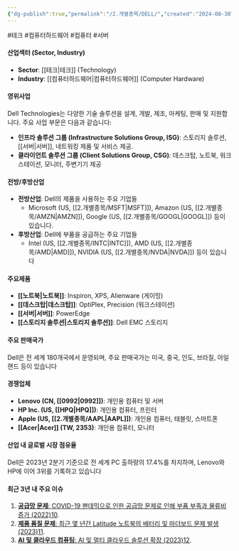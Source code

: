 ```yaml
---
{"dg-publish":true,"permalink":"/2.개별종목/DELL/","created":"2024-08-30T11:09:18.473+09:00","updated":"2025-06-03T20:05:58.677+09:00"}
---
```


#테크 #컴퓨터하드웨어 #컴퓨터 #서버 

#### 산업섹터 (Sector, Industry)

- **Sector**: [[테크\|테크]] (Technology)
- **Industry**: [[컴퓨터하드웨어\|컴퓨터하드웨어]] (Computer Hardware)

#### 영위사업

Dell Technologies는 다양한 기술 솔루션을 설계, 개발, 제조, 마케팅, 판매 및 지원합니다. 주요 사업 부문은 다음과 같습니다:

- **인프라 솔루션 그룹 (Infrastructure Solutions Group, ISG)**: 스토리지 솔루션, [[서버\|서버]], 네트워킹 제품 및 서비스 제공.
- **클라이언트 솔루션 그룹 (Client Solutions Group, CSG)**: 데스크탑, 노트북, 워크스테이션, 모니터, 주변기기 제공

#### 전방/후방산업

- **전방산업**: Dell의 제품을 사용하는 주요 기업들
	-  Microsoft (US, [[2.개별종목/MSFT\|MSFT]]), Amazon (US, [[2.개별종목/AMZN\|AMZN]]), Google (US, [[2.개별종목/GOOGL\|GOOGL]]) 등이 있습니다.
- **후방산업**: Dell에 부품을 공급하는 주요 기업들
	-  Intel (US, [[2.개별종목/INTC\|INTC]]), AMD (US, [[2.개별종목/AMD\|AMD]]), NVIDIA (US, [[2.개별종목/NVDA\|NVDA]]) 등이 있습니다

#### 주요제품

- **[[노트북\|노트북]]**: Inspiron, XPS, Alienware (게이밍)
- **[[데스크탑\|데스크탑]]**: OptiPlex, Precision (워크스테이션)
- **[[서버\|서버]]**: PowerEdge
- **[[스토리지 솔루션\|스토리지 솔루션]]**: Dell EMC 스토리지

#### 주요 판매국가

Dell은 전 세계 180개국에서 운영되며, 주요 판매국가는 미국, 중국, 인도, 브라질, 아일랜드 등이 있습니다

#### 경쟁업체

- **Lenovo (CN, [[0992\|0992]])**: 개인용 컴퓨터 및 서버
- **HP Inc. (US, [[HPQ\|HPQ]])**: 개인용 컴퓨터, 프린터
- **Apple (US, [[2.개별종목/AAPL\|AAPL]])**: 개인용 컴퓨터, 태블릿, 스마트폰
- **[[Acer\|Acer]] (TW, 2353)**: 개인용 컴퓨터, 모니터

#### 산업 내 글로벌 시장 점유율

Dell은 2023년 2분기 기준으로 전 세계 PC 출하량의 17.4%를 차지하며, Lenovo와 HP에 이어 3위를 기록하고 있습니다

#### 최근 3년 내 주요 이슈

1. [**공급망 문제**: COVID-19 팬데믹으로 인한 공급망 문제로 인해 부품 부족과 물류비 증가 (2022)](https://finance.yahoo.com/quote/DELL/)[10](https://www.theregister.com/2022/02/25/dell_q4_2022/).
2. [**제품 품질 문제**: 최근 몇 년간 Latitude 노트북의 배터리 및 마더보드 문제 발생 (2023)](https://finance.yahoo.com/quote/DELL/)[11](https://community.spiceworks.com/t/dell-laptop-quality-falling-over-last-three-years/736612).
3. [**AI 및 클라우드 컴퓨팅**: AI 및 멀티 클라우드 솔루션 확장 (2023)](https://finance.yahoo.com/quote/DELL/)[12](https://www.crn.com/news/channel-news/the-10-top-dell-technologies-news-stories-of-2023-so-far).